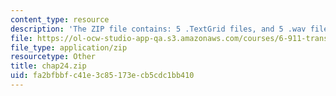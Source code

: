 ```yaml
---
content_type: resource
description: 'The ZIP file contains: 5 .TextGrid files, and 5 .wav files.'
file: https://ol-ocw-studio-app-qa.s3.amazonaws.com/courses/6-911-transcribing-prosodic-structure-of-spoken-utterances-with-tobi-january-iap-2006/fa2bfbbfc41e3c85173ecb5cdc1bb410_chap24.zip
file_type: application/zip
resourcetype: Other
title: chap24.zip
uid: fa2bfbbf-c41e-3c85-173e-cb5cdc1bb410
---
```

